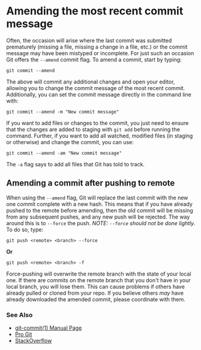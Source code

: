 # Amending the most recent commit message

Often, the occasion will arise where the last commit was submitted prematurely (missing a file, missing a change in a file, etc.) or the commit message may have been mistyped or incomplete. For just such an occasion Git offers the `--amend` commit flag. To amend a commit,  start by typing:

    git commit --amend

The above will commit any additional changes and open your editor, allowing you to change the commit message of the most recent commit. Additionally, you can set the commit message directly in the command line with:

    git commit --amend -m "New commit message"

If you want to add files or changes to the commit, you just need to ensure that the changes are added to staging with `git add` before running the command. Further, if you want to add all watched, modified files (in staging or otherwise) and change the commit, you can use:

    git commit --amend -am "New commit message"
    
The `-a` flag says to add all files that Git has told to track. 

## Amending a commit after pushing to remote

When using the `--amend` flag, Git will replace the last commit with the new one commit complete with a new hash. This means that if you have already pushed to the remote before amending, then the old commit will be missing from any subsequent pushes, and any new push will be rejected. The way around this is to `--force` the push. *NOTE: `--force` should not be done lightly.* To do so, type:

    git push <remote> <branch> --force
    
**Or**

    git push <remote> <branch> -f

Force-pushing will overwrite the remote branch with the state of your local one. If there are commits on the remote branch that you don't have in your local branch, you will lose them. This can cause problems if others have already pulled or cloned from your repo. If you believe others *may* have already downloaded the amended commit, please coordinate with them. 

### See Also
* [git-commit(1) Manual Page](https://www.kernel.org/pub/software/scm/git/docs/git-commit.html)
* [Pro Git](https://git-scm.com/book/en/v2/Git-Tools-Rewriting-History)
* [StackOverflow](http://stackoverflow.com/questions/179123/edit-an-incorrect-commit-message-in-git/179147#179147)